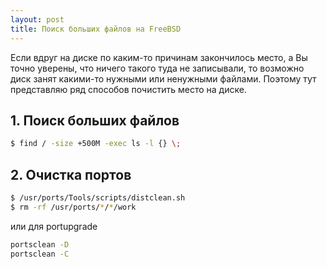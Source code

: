 ```yaml
---
layout: post
title: Поиск больших файлов на FreeBSD
---
```


Если вдруг на диске по каким-то причинам закончилось место, а Вы точно уверены, что ничего такого туда не записывали, то возможно диск занят какими-то нужными или ненужными файлами. Поэтому тут представляю ряд способов почистить место на диске.

## 1. Поиск больших файлов

``` bash
$ find / -size +500M -exec ls -l {} \;
```

## 2. Очистка портов

``` bash
$ /usr/ports/Tools/scripts/distclean.sh
$ rm -rf /usr/ports/*/*/work
```

или для portupgrade

``` bash
portsclean -D
portsclean -C
```
